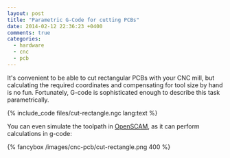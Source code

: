 ```yaml
---
layout: post
title: "Parametric G-Code for cutting PCBs"
date: 2014-02-12 22:36:23 +0400
comments: true
categories:
  - hardware
  - cnc
  - pcb
---
```


It's convenient to be able to cut rectangular PCBs with your CNC mill, but
calculating the required coordinates and compensating for tool size by hand
is no fun. Fortunately, G-code is sophisticated enough to describe this
task parametrically.

<!--more-->

{% include_code files/cut-rectangle.ngc lang:text %}

You can even simulate the toolpath in [OpenSCAM][], as it can perform calculations
in g-code:

[openscam]: http://openscam.com/

{% fancybox /images/cnc-pcb/cut-rectangle.png 400 %}
